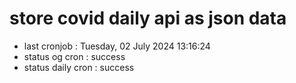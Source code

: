 # store covid daily api as json data

- last cronjob : Tuesday, 02 July 2024 13:16:24
- status og cron : success
- status daily cron : success
      
      